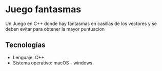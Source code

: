 # Juego fantasmas

Un Juego en C++ donde hay fantasmas en casillas de los vectores y se deben evitar para obtener la mayor puntuacion
## Tecnologías
- Lenguaje: C++
- Sistema operativo: macOS - windows

